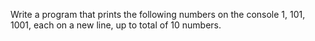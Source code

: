Write a program that prints the following numbers on the console 1, 101, 1001, each on a new line, up to total of 10 numbers.